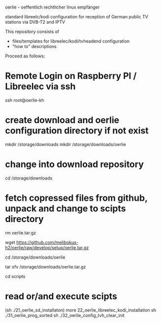 oerlie - oeffentlich rechtlicher linux empfänger

standard libreelc/kodi configuration for reception of German public TV stations via DVB-T2 and IPTV 

This repository consists of
- files/templates for libreelec/kodi/tvheadend configuration
- "how to" descriptions


Proceed as follows:

# Remote Login on Raspberry PI / Libreelec via ssh
ssh root@oerlie-kh

# create download and oerlie configuration directory if not exist
mkdir /storage/downloads
mkdir /storage/downloads/oerlie

# change into download repository
cd /storage/downloads

# fetch copressed files from github, unpack and change to scipts directory
rm oerlie.tar.gz

wget https://github.com/melibokus-h2/oerlie/raw/develop/setup/oerlie.tar.gz

cd /storage/downloads/oerlie

tar xfv /storage/downloads/oerlie.tar.gz

cd scripts

# read or/and execute scipts
(sh ./21_oerlie_sd_installaton)
more 22_oerlie_libreelec_kodi_installation
sh ./31_oerlie_prog_sorted
sh ./32_oerlie_config_tvh_clear_init


